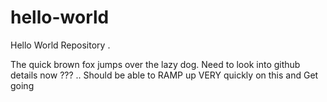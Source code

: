 # hello-world
Hello World Repository .

The quick brown fox jumps over the lazy dog.
Need to look into github details now ??? ..
Should be able to RAMP up VERY quickly on this and Get going
